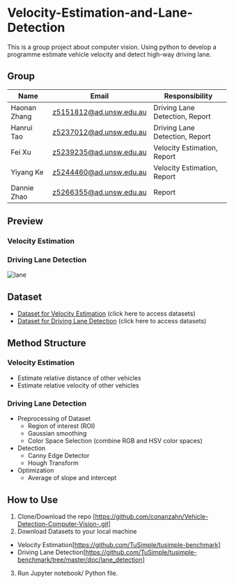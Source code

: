 # Velocity-Estimation-and-Lane-Detection
This is a group project about computer vision. Using python to develop a programme estimate vehicle velocity and detect high-way driving lane.

## Group

| Name         | Email                   | Responsibility                 |
| ------------ | ----------------------- | ------------------------------ |
| Haonan Zhang | z5151812@ad.unsw.edu.au | Driving Lane Detection, Report |
| Hanrui Tao   | z5237012@ad.unsw.edu.au | Driving Lane Detection, Report |
| Fei Xu       | z5239235@ad.unsw.edu.au | Velocity Estimation, Report    |
| Yiyang Ke    | z5244460@ad.unsw.edu.au | Velocity Estimation, Report    |
| Dannie Zhao  | z5266355@ad.unsw.edu.au | Report                         |

## Preview
### Velocity Estimation

### Driving Lane Detection
![lane](https://user-images.githubusercontent.com/54277153/130095886-81633f84-4eae-4f3c-93bc-3434f7d0e42d.jpg)

## Dataset
- [Dataset for Velocity Estimation](https://github.com/TuSimple/tusimple-benchmark) (click here to access datasets)
- [Dataset for Driving Lane Detection](https://github.com/TuSimple/tusimple-benchmark/tree/master/doc/lane_detection) (click here to access datasets)


## Method Structure
### Velocity Estimation
- Estimate relative distance of other vehicles
- Estimate relative velocity of other vehicles

### Driving Lane Detection
- Preprocessing of Dataset
    - Region of interest (ROI)
    - Gaussian smoothing
    - Color Space Selection (combine RGB and HSV color spaces)
- Detection 
    - Canny Edge Detector
    - Hough Transform
- Optimization
    - Average of slope and intercept

## How to Use
1. Clone/Download the repo [https://github.com/conanzahn/Vehicle-Detection-Computer-Vision-.git]
2. Download Datasets to your local machine 
- Velocity Estimation[https://github.com/TuSimple/tusimple-benchmark]
- Driving Lane Detection[https://github.com/TuSimple/tusimple-benchmark/tree/master/doc/lane_detection]
3. Run Jupyter notebook/ Python file.
